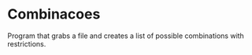 # Combinacoes
Program that grabs a file and creates a list of possible combinations with restrictions.
